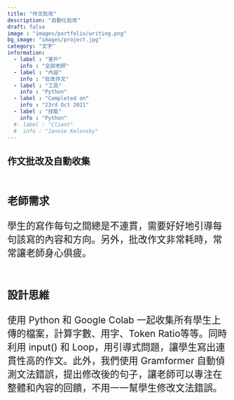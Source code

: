 ```yaml
---
title: "作文批改"
description: "自動化批改"
draft: false
image : "images/portfolio/writing.png"
bg_image: "images/project.jpg"
category: "文字"
information:
  - label : "客戶"
    info : "全部老師"
  - label : "內容"
    info : "批改作文"
  - label : "工具"
    info : "Python"
  - label : "Completed on"
    info : "23rd Oct 2021"
  - label : "技能"
    info : "Python"
  #- label : "Client"
  #  info : "Jannie Kelonsky"
---
```


## 作文批改及自動收集

<br/><p style="font-size:18pt"><b>老師需求</b></p>
<p style="font-size:16pt">學生的寫作每句之間總是不連貫，需要好好地引導每句該寫的內容和方向。另外，批改作文非常耗時，常常讓老師身心俱疲。</p>
<br/><p style="font-size:18pt"><b>設計思維</b></p>
<p style="font-size:16pt">使用 Python 和 Google Colab 一起收集所有學生上傳的檔案，計算字數、用字、Token Ratio等等。同時利用 input() 和 Loop，用引導式問題，讓學生寫出連貫性高的作文。此外，我們使用 Gramformer 自動偵測文法錯誤，提出修改後的句子，讓老師可以專注在整體和內容的回饋，不用一一幫學生修改文法錯誤。</p>

